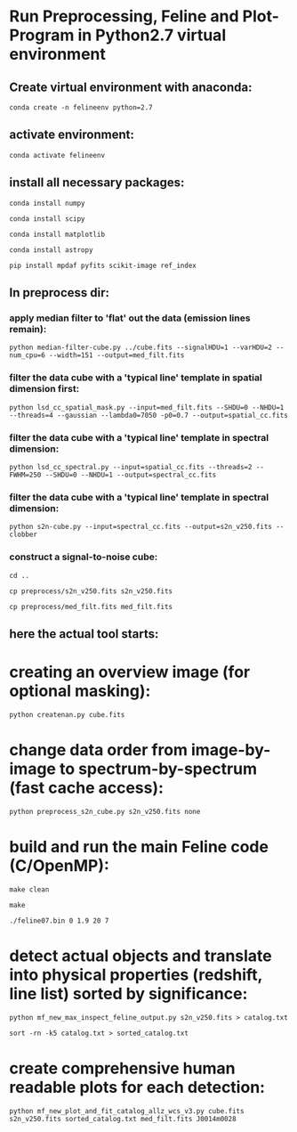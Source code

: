 # Run Preprocessing, Feline and Plot-Program in Python2.7 virtual environment

## Create virtual environment with anaconda:
```
conda create -n felineenv python=2.7
```
## activate environment:
```
conda activate felineenv
```
## install all necessary packages:

```
conda install numpy
```
```
conda install scipy
```
```
conda install matplotlib
```
```
conda install astropy
```
```
pip install mpdaf pyfits scikit-image ref_index
```
## In preprocess dir:
### apply median filter to 'flat' out the data (emission lines remain):
```
python median-filter-cube.py ../cube.fits --signalHDU=1 --varHDU=2 --num_cpu=6 --width=151 --output=med_filt.fits
```
### filter the data cube with a 'typical line' template in spatial dimension first:
```
python lsd_cc_spatial_mask.py --input=med_filt.fits --SHDU=0 --NHDU=1 --threads=4 --gaussian --lambda0=7050 -p0=0.7 --output=spatial_cc.fits
```
### filter the data cube with a 'typical line' template in spectral dimension:
```
python lsd_cc_spectral.py --input=spatial_cc.fits --threads=2 --FWHM=250 --SHDU=0 --NHDU=1 --output=spectral_cc.fits
```
### filter the data cube with a 'typical line' template in spectral dimension:
```
python s2n-cube.py --input=spectral_cc.fits --output=s2n_v250.fits --clobber
```
### construct a signal-to-noise cube:
```
cd ..
```
```
cp preprocess/s2n_v250.fits s2n_v250.fits
```
```
cp preprocess/med_filt.fits med_filt.fits
```
## here the actual tool starts:
# creating an overview image (for optional masking):
```
python createnan.py cube.fits
```
# change data order from image-by-image to spectrum-by-spectrum (fast cache access):
```
python preprocess_s2n_cube.py s2n_v250.fits none
```
# build and run the main Feline code (C/OpenMP):
```
make clean
```
```
make
```
```
./feline07.bin 0 1.9 20 7
```
# detect actual objects and translate into physical properties (redshift, line list) sorted by significance:
```
python mf_new_max_inspect_feline_output.py s2n_v250.fits > catalog.txt
```
```
sort -rn -k5 catalog.txt > sorted_catalog.txt
```
# create comprehensive human readable plots for each detection:
```
python mf_new_plot_and_fit_catalog_allz_wcs_v3.py cube.fits s2n_v250.fits sorted_catalog.txt med_filt.fits J0014m0028
```
